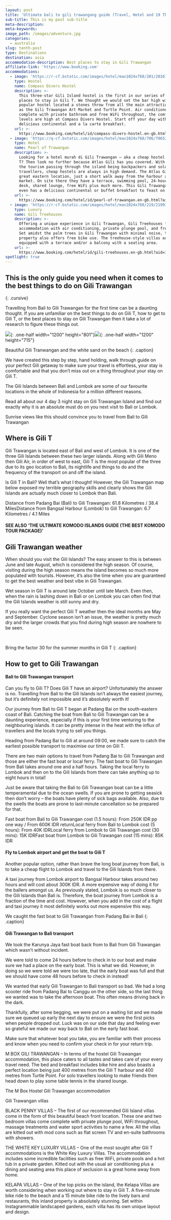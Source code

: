 ```yaml
---
layout: post
title: 'Ultimate bali to gili trawangang guide (Travel, Hotel and 19 Things to Do)'
sub-title: This is my post sub-title
meta-description:
meta-keywords:
image_path: /images/adventure.jpg
categories:
  - australia
slug: tenth-post
type: Destinations
destination: asia
accommodation-description: Best places to stay in Gili Trawangan
affiliate-link: 'https://www.booking.com'
accommodations:
  - image: 'https://r-cf.bstatic.com/images/hotel/max1024x768/201/201679096.jpg'
    type: Hostel
    name: Compass Divers Hostel
    description: >-
      This three-star Gili Island hostel is the first in our series of the best
      places to stay in Gili T. We thought we would set the bar high with this
      popular hostel located a stones throw from all the main attractions such
      as the Gili Trawangan Art Market and Turtle Point. Air conditioned rooms
      complete with private bathroom and free WiFi throughout, the comfort
      levels are high at Compass Divers Hostel. Start off your day with a
      delicious continental and a la carte breakfast.
    url: >-
      https://www.booking.com/hotel/id/compass-divers-hostel.en-gb.html?aid=1492689;sid=f7789395429c9a9cbae26d861859d3c5;dest_id=900048659;dest_type=city;dist=0;from_beach_key_ufi_sr=1;group_adults=2;group_children=0;hapos=1;hpos=1;map=1;no_rooms=1;room1=A%2CA;sb_price_type=total;sr_order=popularity;srepoch=1573342293;srpvid=2eefa56ac7d10076;type=total;ucfs=1&#map_closed
  - image: 'https://q-cf.bstatic.com/images/hotel/max1024x768/706/70652834.jpg'
    type: Hotel
    name: Pearl of Trawangan
    description: >-
      Looking for a hotel murah di Gili Trawangan – aka a cheap hostel in Gili
      T? Then look no further because Atlas Gili has you covered. With most of
      the tourism passing through the island being backpackers and solo
      travellers, cheap hostels are always in high demand. The Atlas Gili has
      great eastern location, just a short walk away from the harbour and art
      market. On site there they have a terrace, swimming pool, 24-hour front
      desk, shared lounge, free WiFi plus much more. This Gili Trawangan hostel
      even has a delicious continental or buffet breakfast to feast on.
    url: >-
      https://www.booking.com/hotel/id/pearl-of-trawangan.en-gb.html?aid=1492689;sid=f7789395429c9a9cbae26d861859d3c5;dest_id=900048659;dest_type=city;dist=0;from_beach_key_ufi_sr=1;group_adults=2;group_children=0;hapos=2;hpos=2;no_rooms=1;room1=A%2CA;sb_price_type=total;sr_order=popularity;srepoch=1573342293;srpvid=2eefa56ac7d10076;type=total;ucfs=1&#hotelTmpl
  - image: 'https://r-cf.bstatic.com/images/hotel/max1024x768/219/219939990.jpg'
    type: Luxury
    name: Gili Treehouses
    description: >-
      Offering a unique experience in Gili Trawangan, Gili Treehouses features
      accommodation with air conditioning, private plunge pool, and free WiFi.
      Set amidst the palm trees in Gili Trawangan with minimal noise, this
      property also offers free bike use. The treehouse-style villas are all
      equipped with a terrace and/or a balcony with a seating area.
    url: >-
      https://www.booking.com/hotel/id/gili-treehouses.en-gb.html?aid=1492689;sid=f7789395429c9a9cbae26d861859d3c5;dest_id=900048659;dest_type=city;dist=0;from_beach_key_ufi_sr=1;group_adults=2;group_children=0;hapos=3;hpos=3;no_rooms=1;room1=A%2CA;sb_price_type=total;sr_order=popularity;srepoch=1573342293;srpvid=2eefa56ac7d10076;type=total;ucfs=1&#hotelTmpl
spotlight: true
---
```


## This is the only guide you need when it comes to the best things to do on Gili Trawangan
{: .cursive}

Travelling from Bali to Gili Trawangan for the first time can be a daunting thought. If you are unfamiliar on the best things to do on Gili T, how to get to Gili T, or the best places to stay on Gili Trawangan then it take a lot of research to figure these things out.

![](/images/adventure.jpg){: .one-half width="1200" height="801"}![](/images/lego.jpg){: .one-half width="1200" height="715"}

Beautiful Gili Tranwangan and the white sand on the beach
{: .caption}

We have created this step by step, hand holding, walk through guide on your perfect Gili getaway to make sure your travel is effortless, your stay is comfortable and that you don’t miss out on a thing throughout your stay on Gili T.

The Gili Islands between Bali and Lombok are some of our favourite locations in the whole of Indonesia for a million different reasons.

Read all about our 4 day 3 night stay on Gili Trawangan Island and find out exactly why it is an absolute must do on you next visit to Bali or Lombok.

Sunrise views like this should convince you to travel from Bali to Gili Trawangan

## Where is Gili T

Gili Trawangan is located east of Bali and west of Lombok. It is one of the three Gili Islands between these two larger islands. Along with Gili Meno then Gili Air, in order of west to east, Gili T is the most popular of the three due to its geo location to Bali, its nightlife and things to do and the frequency of the transport on and off the island.

Is Gili T in Bali? Well that’s what I thought\! However, the Gili Trawangan map below exposed my terrible geography skills and clearly shows the Gili Islands are actually much closer to Lombok than Bali.

Distance from Padang Bai (Bali) to Gili Trawangan: 61.8 Kilometres / 38.4 MilesDistance from Bangsal Harbour (Lombok) to Gili Trawangan: 6.7 Kilometres / 4.1 Miles

#### SEE ALSO ‘THE ULTIMATE KOMODO ISLANDS GUIDE (THE BEST KOMODO TOUR PACKAGE)’

## Gili Trawangan weather

When should you visit the Gili Islands? The easy answer to this is between June and late August, which is considered the high season. Of course, visiting during the high season means the island becomes so much more populated with tourists. However, it’s also the time when you are guaranteed to get the best weather and best vibe in Gili Trawangan.

Wet season in Gili T is around late October until late March. Even then, when the rain is lashing down in Bali or on Lombok you can often find that the Gili Islands weather is still sunny and dry.

If you really want the perfect Gili T weather then the ideal months are May and September. Cyclone season isn’t an issue, the weather is pretty much dry and the larger crowds that you find during high season are nowhere to be seen.

&nbsp;

Bring the factor 30 for the summer months in Gili T
{: .caption}

## How to get to Gili Trawangan

#### Bali to Gili Trawangan transport

Can you fly to Gili T? Does Gili T have an airport? Unfortunately the answer is no. Travelling from Bali to the Gili Islands isn’t always the easiest journey, but it’s definitely not impossible and it’s absolutely worth it\!

Our journey from Bali to Gili T began at Padang Bai on the south-eastern coast of Bali. Catching the boat from Bali to Gili Trawangan can be a daunting experience, especially if this is your first time venturing to the neighbouring islands. It can be pretty intense in the heat with the influx of travellers and the locals trying to sell you things.

Heading from Padang Bai to Gili at around 09:00, we made sure to catch the earliest possible transport to maximise our time on Gili T.

There are two main options to travel from Padang Bai to Gili Trawangan and those are either the fast boat or local ferry. The fast boat to Gili Trawangan from Bali takes around one and a half hours. Taking the local ferry to Lombok and then on to the Gili Islands from there can take anything up to eight hours in total\!

Just be aware that taking the Bali to Gili Trawangan boat can be a little temperamental due to the ocean swells. If you are prone to getting seasick then don’t worry – the boats have plenty of sick bags available. Also, due to the swells the boats are prone to last-minute cancellation so be prepared for that.

Fast boat from Bali to Gili Trawangan cost (1.5 hours): From 250K IDR pp one way / From 600K IDR returnLocal ferry from Bali to Lombok cost (5 hours): From 40K IDRLocal ferry from Lombok to Gili Trawangan cost (30 mins): 15K IDRFast boat from Lombok to Gili Trawangan cost (15 mins): 85K IDR

#### Fly to Lombok airport and get the boat to Gili T

Another popular option, rather than brave the long boat journey from Bali, is to take a cheap flight to Lombok and travel to the Gili Islands from there.

A taxi journey from Lombok airport to Bangsal Harbour takes around two hours and will cost about 300K IDR. A more expensive way of doing it for the ballers amongst us. As previously stated, Lombok is so much closer to the Gili Islands than Bali is. Therefore, the boat journey from Lombok is a fraction of the time and cost. However, when you add in the cost of a flight and taxi journey it most definitely works out more expensive this way.

We caught the fast boat to Gili Trawangan from Padang Bai in Bali
{: .caption}

#### Gili Trawangan to Bali transport

We took the Karunya Jaya fast boat back from to Bali from Gili Trawangan which wasn’t without incident.

We were told to come 24 hours before to check in to our boat and make sure we had a place on the early boat. This is what we did. However, in doing so we were told we were too late, that the early boat was full and that we should have come 48 hours before to check in instead\!

We wanted that early Gili Trawangan to Bali transport so bad. We had a long scooter ride from Padang Bai to Canggu on the other side, so the last thing we wanted was to take the afternoon boat. This often means driving back in the dark.

Thankfully, after some begging, we were put on a waiting list and we made sure we queued up early the next day to ensure we were the first picks when people dropped out. Luck was on our side that day and feeling ever so grateful we made our way back to Bali on the early fast boat.

Make sure that whatever boat you take, you are familiar with their process and know when you need to confirm your check in for your return trip.

M BOX GILI TRAWANGAN – In terms of the hostel Gili Trawangan accommodation, this place caters to all tastes and takes care of your every travel need. The bed and breakfast includes bike hire and also boasts a perfect location being just 400 metres from the Gili T harbour and 400 metres from Turtle Point. For solo travellers looking to make friends then head down to play some table tennis in the shared lounge.

The M Box Hostel Gili Trawangan accommodation

Gili Trawangan villas

BLACK PENNY VILLAS – The first of our recommended Gili Island villas come in the form of this beautiful beach front location. These one and two bedroom villas come complete with private plunge pool, WiFi throughout, massage treatments and water sport activities to name a few. All the villas are kitted out with mod cons such as flat screen TV and en-suite bathrooms with showers.

THE WHITE KEY LUXURY VILLAS – One of the most sought after Gili T accommodations is the White Key Luxury Villas. The accommodation includes some incredible facilities such as free WiFi, private pools and a hot tub in a private garden. Kitted out with the usual air conditioning plus a dining and seating area this place of seclusion is a great home away from home.

KELAPA VILLAS – One of the top picks on the island, the Kelapa Villas are worth considering when working out where to stay in Gili T. A five-minute bike ride to the beach and a 15 minute bike ride to the lively bars and restaurants, this inland property is absolutely stunning. Set within Instagrammable landscaped gardens, each villa has its own unique layout and design.